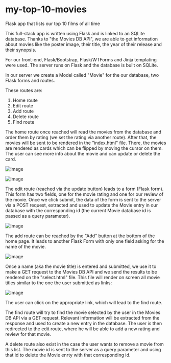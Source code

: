 # my-top-10-movies
Flask app that lists our top 10 films of all time

This full-stack app is written using Flask and is linked to an SQLite database. Thanks to "the Movies DB API", we are able to get information
about movies like the poster image, their title, the year of their release and their synopsis.

For our front-end, Flask/Bootstrap, Flask/WTForms and Jinja templating were used.
The server runs on Flask and the database is built on SQLite.

In our server we create a Model called "Movie" for the our database, two Flask forms and routes.

These routes are:

1. Home route
2. Edit route
3. Add route
4. Delete route
5. Find route

The home route once reached will read the movies from the database and order them by rating (we set the rating via another route).
After that, the movies will be sent to be rendered in the "index.html" file. There, the movies are rendered as cards which can be flipped by
moving the cursor on them. The user can see more info about the movie and can update or delete the card.

![image](https://user-images.githubusercontent.com/55893421/116587931-f1f24e80-a8e8-11eb-8815-ddb021cb9cca.png)

![image](https://user-images.githubusercontent.com/55893421/116587948-f9195c80-a8e8-11eb-8b7b-f2a8789b74e7.png)


The edit route (reached via the update button) leads to a form (Flask form). This form has two fields, one for the movie rating and one
for our review of the movie. Once we click submit, the data of the form is sent to the server via a POST request, extracted and used to
update the Movie entry in our database with the corresponding id (the current Movie database id is passed as a query parameter).

![image](https://user-images.githubusercontent.com/55893421/116588057-151cfe00-a8e9-11eb-8124-8dcaf6f55327.png)

The add route can be reached by the "Add" button at the bottom of the home page. It leads to another Flask Form with only one field asking for
the name of the movie. 

![image](https://user-images.githubusercontent.com/55893421/116590503-d8063b00-a8eb-11eb-83fb-faa9eb8e8b61.png)


Once a name (aka the movie title) is entered and submitted, we use it to make a GET request to the Movies DB API and we
send the results to be rendered on the "select.html" file. This file will render on screen all movie titles similar to the one the user submitted
as links:

![image](https://user-images.githubusercontent.com/55893421/116590662-07b54300-a8ec-11eb-8899-e37ad47f9869.png)

The user can click on the appropriate link, which will lead to the find route.

The find route will try to find the movie selected by the user in the Movies DB API via a GET request. Relevant information will be extracted from
the response and used to create a new entry in the database. The user is then redirected to the edit route, where he will be able to add a new rating
and review for that movie.

A delete route also exist in the case the user wants to remove a movie from this list. The movie id is sent to the server as a query parameter  and using
that id to delete the Movie enrty with that corresponding id.


